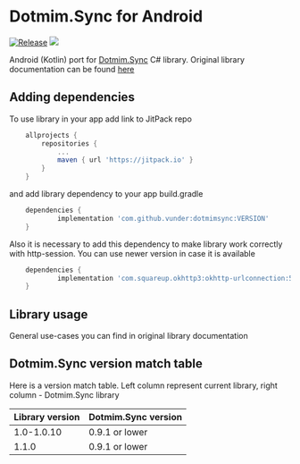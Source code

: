 # Dotmim.Sync for Android

[![Release](https://jitpack.io/v/vunder/dotmimsync.svg)](https://jitpack.io/vunder/dotmimsync)
[![](https://jitci.com/gh/vunder/dotmimsync/svg)](https://jitci.com/gh/vunder/dotmimsync)

Android (Kotlin) port for [Dotmim.Sync](https://github.com/Mimetis/Dotmim.Sync) C# library. Original library documentation can be found [here](https://dotmimsync.readthedocs.io/)


## Adding dependencies
To use library in your app add link to JitPack repo

```gradle
    allprojects {
        repositories {
            ...
            maven { url 'https://jitpack.io' }
        }
    }
```
and add library dependency to your app build.gradle
```gradle
    dependencies {
            implementation 'com.github.vunder:dotmimsync:VERSION'
    }
```

Also it is necessary to add this dependency to make library work correctly with http-session. You can use newer version in case it is available
```gradle
    dependencies {
            implementation 'com.squareup.okhttp3:okhttp-urlconnection:5.0.0-alpha.2'
    }
```


## Library usage
General use-cases you can find in original library documentation


## Dotmim.Sync version match table
Here is a version match table. Left column represent current library, right column - Dotmim.Sync library

|Library version|Dotmim.Sync version|
|-|-|
|1.0-1.0.10|0.9.1 or lower|
|1.1.0|0.9.1 or lower|